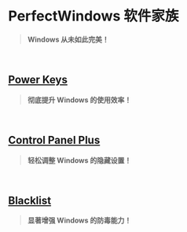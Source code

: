 # PerfectWindows 软件家族

> **Windows 从未如此完美！**

<br>

## [Power Keys](https://PowerKeys.GitHub.io)

> **彻底提升 Windows 的使用效率！**

<br>

## [Control Panel Plus](https://ControlPanelPlus.GitHub.io)

> **轻松调整 Windows 的隐藏设置！**

<br>

## [Blacklist](https://WindowsBlacklist.GitHub.io)

> **显著增强 Windows 的防毒能力！**

<br>

<br>